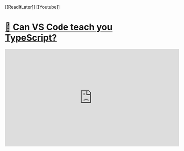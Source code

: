 [[ReadItLater]] [[Youtube]]

# [🔴 Can VS Code teach you TypeScript?](https://www.youtube.com/watch?v=tDT214cE6Lo)

<iframe width="560" height="315" src="https://www.youtube.com/embed/tDT214cE6Lo" title="YouTube video player" frameborder="0" allow="accelerometer; autoplay; clipboard-write; encrypted-media; gyroscope; picture-in-picture" allowfullscreen></iframe>





   